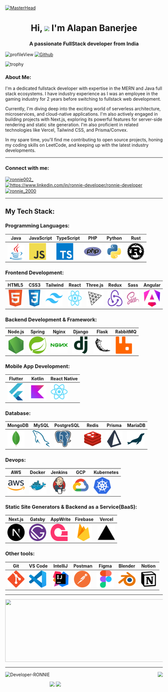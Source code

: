 <a href="">
    <img src="https://shorturl.at/M3s0Z" alt="MasterHead"  style="width: 1080px; height: 180px;">
</a>

<h1 align="center"> Hi, <img src="https://media.giphy.com/media/hvRJCLFzcasrR4ia7z/giphy.gif" width="30px"/> I'm Alapan Banerjee </h1>
<h3 align="center">A passionate FullStack developer from India</h3>


<p align="left">
    <a id="header" align="left">
        <img src="https://komarev.com/ghpvc/?username=Developer-RONNIE&style=for-the-badge&color=orange" alt="profileView"/>
    </a>
    <a href="https://github.com/Developer-RONNIE/List-of-Top-Unicorn-Startups-India" alt="Github" title="github">
        <img src="https://img.shields.io/badge/List--of--Top--Unicorn--Startups--India-grey?style=for-the-badge&logo=github&logoColor=orange" alt="Github"/>
    </a>
</p>




<div id="trophy" align="left">
    <img style="width: 800px;" src="https://github-profile-trophy.vercel.app/?username=Developer-RONNIE&title=Stars,Followers,Commits,Repositories,MultipleLang,PullRequest&theme=onedark" alt="trophy">
</div>


### About Me: 
I'm a dedicated fullstack developer with expertise in the MERN and Java full stack ecosystems. I have industry experience as I was an employee in the gaming industry for 2 years before switching to fullstack web development.

Currently, I'm diving deep into the exciting world of serverless architecture, microservices, and cloud-native applications.  I'm also actively engaged in building projects with Next.js, exploring its powerful features for server-side rendering and static site generation. I'm also proficient in related technologies like Vercel, Tailwind CSS, and Prisma/Convex. 

In my spare time, you'll find me contributing to open source projects, honing my coding skills on LeetCode, and keeping up with the latest industry developments.

--- 


### Connect with me:
<p align="left">
<a href="https://twitter.com/ronnie002_" target="blank"><img align="center" src="https://raw.githubusercontent.com/rahuldkjain/github-profile-readme-generator/master/src/images/icons/Social/twitter.svg" alt="ronnie002_" height="30" width="40" /></a>
<a href="https://linkedin.com/in/https://www.linkedin.com/in/ronnie-developer/ronnie-developer" target="blank"><img align="center" src="https://raw.githubusercontent.com/rahuldkjain/github-profile-readme-generator/master/src/images/icons/Social/linked-in-alt.svg" alt="https://www.linkedin.com/in/ronnie-developer/ronnie-developer" height="30" width="40" /></a>
<a href="https://www.leetcode.com/ronnie_2000" target="blank"><img align="center" src="https://raw.githubusercontent.com/rahuldkjain/github-profile-readme-generator/master/src/images/icons/Social/leet-code.svg" alt="ronnie_2000" height="30" width="40" /></a>
</p>


---

## My Tech Stack: 
<div>
    
### Programming Languages:
| Java     | JavaScript | TypeScript | PHP      | Python   | Rust     |
|----------|------------|------------|----------|----------|----------|
| <img src="https://github.com/devicons/devicon/blob/master/icons/java/java-original.svg" title="Java" alt="Java" width="55" height="55"/> | <img src="https://github.com/devicons/devicon/blob/master/icons/javascript/javascript-original.svg" title="JavaScript" alt="JavaScript" width="55" height="55"/> | <img src="https://github.com/devicons/devicon/blob/master/icons/typescript/typescript-original.svg" title="TypeScript" alt="TypeScript" width="55" height="55"/> | <img src="https://github.com/devicons/devicon/blob/master/icons/php/php-original.svg" title="PHP" alt="PHP" width="55" height="55"/> | <img src="https://github.com/devicons/devicon/blob/master/icons/python/python-original.svg" title="Python" alt="Python" width="55" height="55"/> | <img src="https://github.com/devicons/devicon/blob/master/icons/rust/rust-original.svg" title="Rust" alt="Rust" width="55" height="55"/> |

### Frontend Development:
| HTML5 | CSS3 | Tailwind | React | Three.js | Redux | Sass | Angular |
|----------|----------|----------|----------|----------|----------|----------|----------|
| <img src="https://github.com/devicons/devicon/blob/master/icons/html5/html5-original.svg" title="HTML5" alt="HTML5" width="55" height="55"/> | <img src="https://github.com/devicons/devicon/blob/master/icons/css3/css3-original.svg" title="CSS3" alt="CSS3" width="55" height="55"/> | <img src="https://github.com/devicons/devicon/blob/master/icons/tailwindcss/tailwindcss-original.svg" title="Tailwind" alt="Tailwind" width="55" height="55"/> | <img src="https://github.com/devicons/devicon/blob/master/icons/react/react-original.svg" title="React" alt="React" width="55" height="55"/> | <img src="https://github.com/devicons/devicon/blob/master/icons/threejs/threejs-original.svg" title="Three.js" alt="Three.js" width="55" height="55"/> | <img src="https://github.com/devicons/devicon/blob/master/icons/redux/redux-original.svg" title="Redux" alt="Redux" width="55" height="55"/> | <img src="https://github.com/devicons/devicon/blob/master/icons/sass/sass-original.svg" title="Sass" alt="Sass" width="55" height="55"/> | <img src="https://github.com/devicons/devicon/blob/master/icons/angular/angular-original.svg" title="Angular" alt="Angular" width="55" height="55"/> |

### Backend Development & Framework:
| Node.js | Spring | Nginx | Django | Flask | RabbitMQ |
|---------|--------|-------|--------|-------|----------|
| <img src="https://github.com/devicons/devicon/blob/master/icons/nodejs/nodejs-original.svg" title="Node.js" alt="Node.js" width="55" height="55"/> | <img src="https://github.com/devicons/devicon/blob/master/icons/spring/spring-original.svg" title="Spring" alt="Spring" width="55" height="55"/> | <img src="https://github.com/devicons/devicon/blob/master/icons/nginx/nginx-original.svg" title="Nginx" alt="Nginx" width="55" height="55"/> | <img src="https://github.com/devicons/devicon/blob/master/icons/django/django-plain.svg" title="Django" alt="Django" width="55" height="55"/> | <img src="https://github.com/devicons/devicon/blob/master/icons/flask/flask-original.svg" title="Flask" alt="Flask" width="55" height="55"/> | <img src="https://github.com/devicons/devicon/blob/master/icons/rabbitmq/rabbitmq-original.svg" title="RabbitMQ" alt="RabbitMQ" width="55" height="55"/> |

### Mobile App Development:
| Flutter | Kotlin | React Native |
|---------|--------|--------------|
| <img src="https://github.com/devicons/devicon/blob/master/icons/flutter/flutter-original.svg" title="Flutter" alt="Flutter" width="55" height="55"/> | <img src="https://github.com/devicons/devicon/blob/master/icons/kotlin/kotlin-original.svg" title="Kotlin" alt="Kotlin" width="55" height="55"/> | <img src="https://github.com/devicons/devicon/blob/master/icons/react/react-original.svg" title="React Native" alt="React Native" width="55" height="55"/> |

### Database:
| MongoDB | MySQL | PostgreSQL | Redis | Prisma | MariaDB |
|---------|-------|------------|-------|--------|---------|
| <img src="https://github.com/devicons/devicon/blob/master/icons/mongodb/mongodb-original.svg" title="MongoDB" alt="MongoDB" width="55" height="55"/> | <img src="https://github.com/devicons/devicon/blob/master/icons/mysql/mysql-original.svg" title="MySQL" alt="MySQL" width="55" height="55"/> | <img src="https://github.com/devicons/devicon/blob/master/icons/postgresql/postgresql-original.svg" title="PostgreSQL" alt="PostgreSQL" width="55" height="55"/> | <img src="https://github.com/devicons/devicon/blob/master/icons/redis/redis-original.svg" title="Redis" alt="Redis" width="55" height="55"/> | <img src="https://github.com/devicons/devicon/blob/master/icons/prisma/prisma-original.svg" title="Prisma" alt="Prisma" width="55" height="55"/> | <img src="https://github.com/devicons/devicon/blob/master/icons/mariadb/mariadb-original.svg" title="MariaDB" alt="MariaDB" width="55" height="55"/> |

### Devops:
| AWS | Docker | Jenkins | GCP | Kubernetes |
|-----|--------|---------|-----|------------|
| <img src="https://github.com/devicons/devicon/blob/master/icons/amazonwebservices/amazonwebservices-original-wordmark.svg" title="AWS" alt="AWS" width="55" height="55"/> | <img src="https://github.com/devicons/devicon/blob/master/icons/docker/docker-original.svg" title="Docker" alt="Docker" width="55" height="55"/> | <img src="https://github.com/devicons/devicon/blob/master/icons/jenkins/jenkins-original.svg" title="Jenkins" alt="Jenkins" width="55" height="55"/> | <img src="https://github.com/devicons/devicon/blob/master/icons/googlecloud/googlecloud-original.svg" title="GCP" alt="GCP" width="55" height="55"/> | <img src="https://github.com/devicons/devicon/blob/master/icons/kubernetes/kubernetes-plain.svg" title="Kubernetes" alt="Kubernetes" width="55" height="55"/> |

### Static Site Generators & Backend as a Service(BaaS):
| Next.js | Gatsby | AppWrite | Firebase | Vercel |
|---------|--------|----------|----------|---------|
| <img src="https://github.com/devicons/devicon/blob/master/icons/nextjs/nextjs-original.svg" title="Next.js" alt="Next.js" width="55" height="55"/> | <img src="https://github.com/devicons/devicon/blob/master/icons/gatsby/gatsby-original.svg" title="Gatsby" alt="Gatsby" width="55" height="55"/> | <img src="https://github.com/devicons/devicon/blob/master/icons/appwrite/appwrite-original.svg" title="AppWrite" alt="AppWrite" width="55" height="55"/> | <img src="https://github.com/devicons/devicon/blob/master/icons/firebase/firebase-original.svg" title="Firebase" alt="Firebase" width="55" height="55"/> |  <img src="https://github.com/devicons/devicon/blob/master/icons/vercel/vercel-original.svg" title="Vercel" alt="Vercel" width="55" height="55"/> |

### Other tools: 
| Git | VS Code | IntelliJ | Postman | Figma | Blender | Notion |
|-------|---------|----------|---------|-------|---------|--------|
| <img src="https://github.com/devicons/devicon/blob/master/icons/git/git-plain.svg" title="Git" alt="Git" width="55" height="55"/> | <img src="https://github.com/devicons/devicon/blob/master/icons/vscode/vscode-original.svg" title="VS Code" alt="VS Code" width="55" height="55"/> | <img src="https://github.com/devicons/devicon/blob/master/icons/intellij/intellij-original.svg" title="IntelliJ IDEA" alt="IntelliJ IDEA" width="55" height="55"/> | <img src="https://github.com/devicons/devicon/blob/master/icons/postman/postman-original.svg" title="Postman" alt="Postman" width="55" height="55"/> | <img src="https://github.com/devicons/devicon/blob/master/icons/figma/figma-original.svg" title="Figma" alt="Figma" width="55" height="55"/> | <img src="https://github.com/devicons/devicon/blob/master/icons/blender/blender-original.svg" title="Blender" alt="Blender" width="55" height="55"/> | <img src="https://github.com/devicons/devicon/blob/master/icons/notion/notion-original.svg" title="Notion" alt="Notion" width="55" height="55"/> |


</div>



----


<p align="center">
  <img width="800" height="200" src="https://streak-stats.demolab.com?user=Developer-RONNIE&theme=highcontrast&border_radius=5&card_width=800">
</p>



---



<p>&nbsp;<img height="160"  align="left" src="https://github-readme-stats.vercel.app/api?username=Developer-RONNIE&show_icons=true&locale=en&theme=vision-friendly-dark" alt="Developer-RONNIE" />
<img height="160" align="right" src="https://github-readme-stats.vercel.app/api/top-langs/?username=Developer-RONNIE&size_weight=0.0005&count_weight=0.3&layout=compact&&langs_count=10&show_icons=true&theme=vision-friendly-dark" />
</p>

![](https://raw.githubusercontent.com/username/github-stats/master/generated/overview.svg#gh-dark-mode-only)
![](https://raw.githubusercontent.com/username/github-stats/master/generated/overview.svg#gh-light-mode-only)










